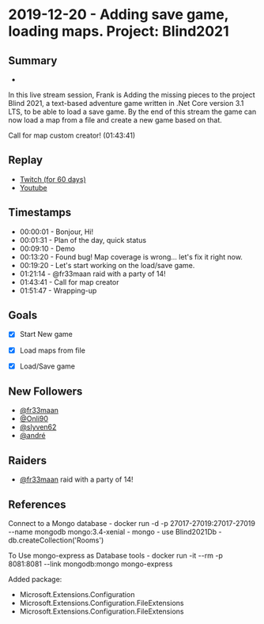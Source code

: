 
# 2019-12-20 - Adding save game, loading maps. Project: Blind2021

## Summary
-

In this live stream session, Frank is Adding the missing pieces to the project Blind 2021, a text-based adventure game written in .Net Core version 3.1 LTS, to be able to load a save game. By the end of this stream the game can now load a map from a file and create a new game based on that. 

Call for map custom creator! (01:43:41)


## Replay


- [Twitch (for 60 days)](https://www.twitch.tv/videos/523984100)
- [Youtube](https://youtu.be/LY_3Xy4FpNU)


## Timestamps


- 00:00:01 - Bonjour, Hi!
- 00:01:31 - Plan of the day, quick status
- 00:09:10 - Demo
- 00:13:20 - Found bug! Map coverage is wrong... let's fix it right now.
- 00:19:20 - Let's start working on the load/save game.
- 01:21:14 - @fr33maan raid with a party of 14!
- 01:43:41 - Call for map creator
- 01:51:47 - Wrapping-up
 


Goals
-----

- [X] Start New game
- [X] Load maps from file
- [X] Load/Save game
 

New Followers
-------------

- [@fr33maan](https://www.twitch.tv/fr33maan)
- [@Onli90](https://www.twitch.tv/Onli90)
- [@slyven62](https://www.twitch.tv/slyven62)
- [@andré](https://www.twitch.tv/andré)


Raiders
---------------

- [@fr33maan](https://www.twitch.tv/fr33maan) raid with a party of 14!



References
----------

Connect to a Mongo database
    - docker run -d -p 27017-27019:27017-27019 --name mongodb mongo:3.4-xenial
    - mongo
    - use Blind2021Db 
    - db.createCollection('Rooms') 

To Use mongo-express as Database tools
    - docker run -it --rm -p 8081:8081 --link mongodb:mongo mongo-express



Added package:
- Microsoft.Extensions.Configuration
- Microsoft.Extensions.Configuration.FileExtensions
- Microsoft.Extensions.Configuration.FileExtensions